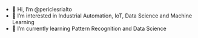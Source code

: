 - 👋 Hi, I’m @periclesrialto
- 👀 I’m interested in Industrial Automation, IoT, Data Science and Machine Learning
- 🌱 I’m currently learning Pattern Recognition and Data Science

<!---
periclesrialto/periclesrialto is a ✨ special ✨ repository because its `README.md` (this file) appears on your GitHub profile.
You can click the Preview link to take a look at your changes.
--->
